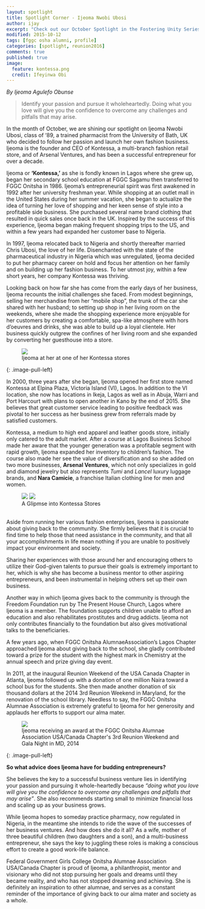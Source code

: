 ```yaml
---
layout: spotlight
title: Spotlight Corner - Ijeoma Nwobi Ubosi
author: ijay
excerpt: "Check out our October Spotlight in the Fostering Unity Series featuring Ijeoma Nwobi Ubosi, Class of '89."
modified: 2015-10-12
tags: [fggc osha alumni, profile]
categories: [spotlight, reunion2016]
comments: true
published: true
image:
  feature: kontessa.png
  credit: Ifeyinwa Obi
---
```

*By Ijeoma Agulefo Obunse*

> Identify your passion and pursue it wholeheartedly. Doing what you love will give you the confidence to overcome any challenges and pitfalls that may arise.

In the month of October, we are shining our spotlight on Ijeoma Nwobi Ubosi, class of ‘89, a trained pharmacist from the University of Bath, UK who decided to follow her passion and launch her own fashion business. Ijeoma is the founder and CEO of Kontessa, a multi-branch fashion retail store, and of Arsenal Ventures, and has been a successful entrepreneur for over a decade. 

Ijeoma or **‘Kontessa,’** as she is fondly known in Lagos where she grew up, began her secondary school education at FGGC Sagamu then transferred to FGGC Onitsha in 1986. Ijeoma’s entrepreneurial spirit was first awakened in 1992 after her university freshman year.  While shopping at an outlet mall in the United States during her summer vacation, she began to actualize the idea of turning her love of shopping and her keen sense of style into a profitable side business. She purchased several name brand clothing that resulted in quick sales once back in the UK. Inspired by the success of this experience, Ijeoma began making frequent shopping trips to the US, and within a few years had expanded her customer base to Nigeria.

In 1997, Ijeoma relocated back to Nigeria and shortly thereafter married Chris Ubosi, the love of her life. Disenchanted with the state of the pharmaceutical industry in Nigeria which was unregulated, Ijeoma decided to put her pharmacy career on hold and focus her attention on her family and on building up her fashion business. To her utmost joy, within a few short years, her company Kontessa was thriving.

Looking back on how far she has come from the early days of her business, Ijeoma recounts the initial challenges she faced. From modest beginnings, selling her merchandise from her “mobile shop”, the trunk of the car she shared with her husband; to setting up shop in her living room on the weekends, where she made the shopping experience more enjoyable for her customers by creating a comfortable, spa-like atmosphere with hors d’oeuvres and drinks, she was able to build up a loyal clientele. Her business quickly outgrew the confines of her living room and she expanded by converting her guesthouse into a store.

<figure>
	<a href="{{ site.url }}/images/ijeoma.jpg"><img src="{{ site.url }}/images/ijeoma.jpg"></a>
	<figcaption>Ijeoma at her at one of her Kontessa stores</figcaption>
</figure>
{: .image-pull-left}
 
In 2000, three years after she began, Ijeoma opened her first store named Kontessa at Elpina Plaza, Victoria Island (VI), Lagos. In addition to the VI location, she now has locations in Ikeja, Lagos as well as in Abuja, Warri and Port Harcourt with plans to open another in Kano by the end of 2015. She believes that great customer service leading to positive feedback was pivotal to her success as her business grew from referrals made by satisfied customers.

Kontessa, a medium to high end apparel and leather goods store, initially only catered to the adult market. After a course at Lagos Business School made her aware that the younger generation was a profitable segment with rapid growth, Ijeoma expanded her inventory to children’s fashion. The course also made her see the value of diversification and so she added on two more businesses, **Arsenal Ventures**, which not only specializes in gold and diamond jewelry but also represents *Tumi* and *Lancel* luxury luggage brands, and **Nara Camicie**, a franchise Italian clothing line for men and women.

<figure class="half">
    <a href="{{ site.url }}/images/kontessa/storepic1.jpg"><img src="{{ site.url }}/images/kontessa/storepic1.jpg"></a>
    <a href="{{ site.url }}/images/kontessa/storepic2.jpg"><img src="{{ site.url }}/images/kontessa/storepic2.jpg"></a>
    <figcaption>A Glipmse into Kontessa Stores</figcaption>
</figure>
<br>
Aside from running her various fashion enterprises, Ijeoma is passionate about giving back to the community.  She firmly believes that it is crucial to find time to help those that need assistance in the community, and that all your accomplishments in life mean nothing if you are unable to positively impact your environment and society.  

Sharing her experiences with those around her and encouraging others to utilize their God-given talents to pursue their goals is extremely important to her, which is why she has become a business mentor to other aspiring entrepreneurs, and been instrumental in helping others set up their own business.

Another way in which Ijeoma gives back to the community is through the Freedom Foundation run by The Present House Church, Lagos where Ijeoma is a member. The foundation supports children unable to afford an education and also rehabilitates prostitutes and drug addicts. Ijeoma not only contributes financially to the foundation but also gives motivational talks to the beneficiaries. 

A few years ago, when FGGC Onitsha AlumnaeAssociation’s Lagos Chapter approached Ijeoma about giving back to the school, she gladly contributed toward a prize for the student with the highest mark in Chemistry at the annual speech and prize giving day event. 

In 2011, at the inaugural Reunion Weekend of the USA Canada Chapter in Atlanta, Ijeoma followed up with a donation of one million Naira toward a school bus for the students. She then made another donation of six thousand dollars at the 2014 3rd Reunion Weekend in Maryland, for the renovation of the school library. Needless to say, the FGGC Onitsha Alumnae Association is extremely grateful to Ijeoma for her generosity and applauds her efforts to support our alma mater.

<figure>
	<a href="{{ site.url }}/images/kontessa/ijeoma3.jpg"><img src="{{ site.url }}/images/kontessa/ijeoma3.jpg"></a>
	<figcaption>Ijeoma receiving an award at the FGGC Onitsha Alumnae Association USA/Canada Chapter's 3rd Reunion Weekend and Gala Night in MD, 2014</figcaption>
</figure>
{: .image-pull-left}

**So what advice does Ijeoma have for budding entrepreneurs?**

She believes the key to a successful business venture lies in identifying your passion and pursuing it whole-heartedly because *“doing what you love will give you the confidence to overcome any challenges and pitfalls that may arise”*.  She also recommends starting small to minimize financial loss and scaling up as your business grows.

While Ijeoma hopes to someday practice pharmacy, now regulated in Nigeria, in the meantime she intends to ride the wave of the successes of her business ventures. And how does she do it all? As a wife, mother of three beautiful children (two daughters and a son), and a multi-business entrepreneur, she says the key to juggling these roles is making a conscious effort to create a good work-life balance.

Federal Government Girls College Onitsha Alumnae Association USA/Canada Chapter is proud of Ijeoma, a philanthropist, mentor and visionary who did not stop pursuing her goals and dreams until they became reality, and who has not stopped dreaming and achieving. She is definitely an inspiration to other alumnae, and serves as a constant reminder of the importance of giving back to our alma mater and society as a whole.
